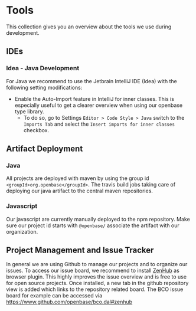 ---
---

# Tools

This collection gives you an overview about the tools we use during development.

## IDEs

### Idea - Java Development

For Java we recommend to use the Jetbrain IntelliJ IDE (Idea) with the following setting modifications:

* Enable the Auto-Import feature in IntelliJ for inner classes. This is especially useful to get a clearer overview when using our openbase type library.
  * To do so, go to Settings ``Editor > Code Style > Java`` switch to the ``Imports Tab`` and select the ```Insert imports for inner classes``` checkbox.

## Artifact Deployment

### Java

All projects are deployed with maven by using the group id ``<groupId>org.openbase</groupId>``.
The travis build jobs taking care of deploying our java artifact to the central maven repositories.

### Javascript 

Our javascript are currently manually deployed to the npm repository.
Make sure our project id starts with ```@openbase/``` associate the artifact with our organization. 

## Project Management and Issue Tracker

In general we are using Github to manage our projects and to organize our issues.
To access our issue board, we recommend to install [ZenHub](https://www.zenhub.com) as browser plugin.
This highly improves the issue overview and is free to use for open source projects.
Once installed, a new tab in the github repository view is added which links to the repository related board.
The BCO issue board for example can be accessed via <https://www.github.com/openbase/bco.dal#zenhub>

